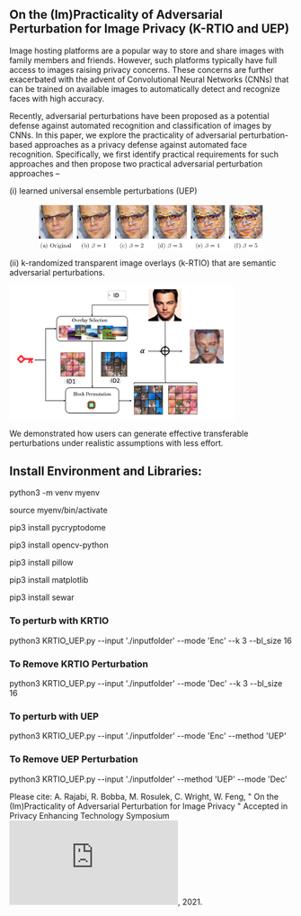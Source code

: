 ## On the (Im)Practicality of Adversarial Perturbation for Image Privacy (K-RTIO and UEP)

Image hosting platforms are a popular way to store and share images with family members and friends. However, such platforms typically have full access to images raising privacy concerns. These concerns are further exacerbated with the advent of Convolutional Neural Networks (CNNs) that can be trained on available images to automatically detect and recognize faces with high accuracy.

Recently, adversarial perturbations have been proposed as a potential defense against automated recognition and classification of images by CNNs. In this paper, we explore the practicality of adversarial perturbation- based approaches as a privacy defense against automated face recognition. Specifically, we first identify practical requirements for such approaches and then propose two practical adversarial perturbation approaches – 

(i) learned universal ensemble perturbations (UEP)

 <div style="text-align:center"><img src="figs/UEP_beta.png" width=400 align=center> </div>
 
(ii) k-randomized transparent image overlays (k-RTIO) that are semantic adversarial perturbations. 

<img src="figs/krtio_images.png" width=400 align=center> 

We demonstrated how users can generate effective transferable perturbations under realistic assumptions with less effort.


## Install Environment and Libraries:

python3 -m venv myenv

source myenv/bin/activate

pip3 install pycryptodome

pip3 install opencv-python

pip3 install pillow

pip3 install matplotlib

pip3 install sewar

### To perturb with KRTIO 
python3 KRTIO_UEP.py --input './inputfolder' --mode 'Enc' --k 3 --bl_size 16 

### To Remove KRTIO Perturbation
python3 KRTIO_UEP.py --input './inputfolder' --mode 'Dec' --k 3 --bl_size 16 

### To perturb with UEP
python3 KRTIO_UEP.py --input  './inputfolder' --mode 'Enc' --method 'UEP'

### To Remove  UEP Perturbation
python3 KRTIO_UEP.py --input './inputfolder'   --method 'UEP' --mode 'Dec' 


Please cite: A. Rajabi, R. Bobba, M. Rosulek, C. Wright, W. Feng, " On the (Im)Practicality of Adversarial Perturbation for Image Privacy " Accepted in Privacy Enhancing Technology Symposium ![PETS](https://www.petsymposium.org/2021/files/papers/popets-2021-0006.pdf), 2021.

